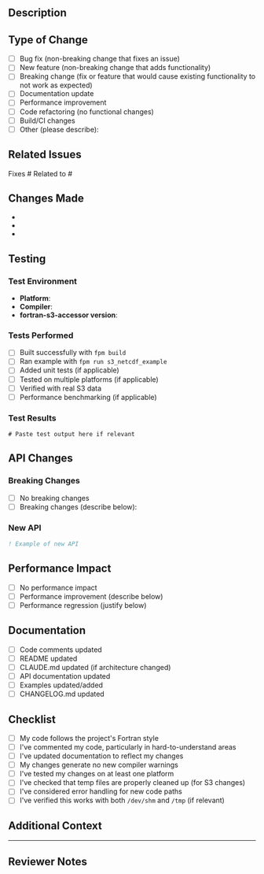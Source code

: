 ## Description

<!-- Provide a clear and concise description of what this PR does -->

## Type of Change

<!-- Mark the relevant option with an 'x' -->

- [ ] Bug fix (non-breaking change that fixes an issue)
- [ ] New feature (non-breaking change that adds functionality)
- [ ] Breaking change (fix or feature that would cause existing functionality to not work as expected)
- [ ] Documentation update
- [ ] Performance improvement
- [ ] Code refactoring (no functional changes)
- [ ] Build/CI changes
- [ ] Other (please describe):

## Related Issues

<!-- Link to related issues -->
Fixes #
Related to #

## Changes Made

<!-- Describe the changes in detail. What was modified and why? -->

-
-
-

## Testing

<!-- Describe the tests you've added or run to verify your changes -->

### Test Environment
- **Platform**: <!-- Linux/macOS/Windows -->
- **Compiler**: <!-- e.g., gfortran 12.2.0 -->
- **fortran-s3-accessor version**: <!-- e.g., v1.1.0 -->

### Tests Performed
- [ ] Built successfully with `fpm build`
- [ ] Ran example with `fpm run s3_netcdf_example`
- [ ] Added unit tests (if applicable)
- [ ] Tested on multiple platforms (if applicable)
- [ ] Verified with real S3 data
- [ ] Performance benchmarking (if applicable)

### Test Results
<!-- Paste relevant test output or describe what you verified -->

```
# Paste test output here if relevant
```

## API Changes

<!-- If this PR changes the public API, describe the changes -->

### Breaking Changes
<!-- List any breaking changes and migration steps -->

- [ ] No breaking changes
- [ ] Breaking changes (describe below):

### New API
<!-- List any new public functions, types, or modules -->

```fortran
! Example of new API
```

## Performance Impact

<!-- Describe any performance implications -->

- [ ] No performance impact
- [ ] Performance improvement (describe below)
- [ ] Performance regression (justify below)

## Documentation

<!-- What documentation was updated? -->

- [ ] Code comments updated
- [ ] README updated
- [ ] CLAUDE.md updated (if architecture changed)
- [ ] API documentation updated
- [ ] Examples updated/added
- [ ] CHANGELOG.md updated

## Checklist

<!-- Verify you've completed these items -->

- [ ] My code follows the project's Fortran style
- [ ] I've commented my code, particularly in hard-to-understand areas
- [ ] I've updated documentation to reflect my changes
- [ ] My changes generate no new compiler warnings
- [ ] I've tested my changes on at least one platform
- [ ] I've checked that temp files are properly cleaned up (for S3 changes)
- [ ] I've considered error handling for new code paths
- [ ] I've verified this works with both `/dev/shm` and `/tmp` (if relevant)

## Additional Context

<!-- Add any other context, screenshots, benchmarks, or notes about the PR here -->

---

<!-- For Maintainers -->
## Reviewer Notes

<!-- Maintainers can add notes here during review -->
